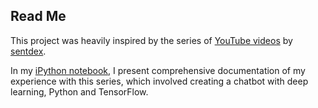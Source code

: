 ## Read Me

This project was heavily inspired by the series of [YouTube videos](https://www.youtube.com/watch?v=dvOnYLDg8_Y&t=20s) by [sentdex](https://www.youtube.com/channel/UCfzlCWGWYyIQ0aLC5w48gBQ). 

In my [iPython notebook](https://github.com/INASIC/Chatbot/blob/master/Chatbot%20Documentation.ipynb), I present comprehensive documentation of my experience with this series, which involved creating a chatbot with deep learning, Python and TensorFlow.
